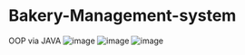 # Bakery-Management-system
OOP via JAVA
![image](https://github.com/Zamehi/Bakery-Management-system/assets/129313428/b3c7ea6b-b677-4cce-a889-abbc9168b48d)
![image](https://github.com/Zamehi/Bakery-Management-system/assets/129313428/6050ee9b-cf9f-458e-bbb8-170b3b857df9)
![image](https://github.com/Zamehi/Bakery-Management-system/assets/129313428/0f37d432-e2a6-4338-85ac-c7b4b1971d8e)

